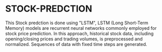 # STOCK-PREDCTION
This Stock predction is done using "LSTM", LSTM (Long Short-Term Memory) models are recurrent neural networks commonly employed for stock price prediction. In this approach, historical stock data, including opening/closing prices and trading volumes, is preprocessed and normalized. Sequences of data with fixed time steps are generated.
